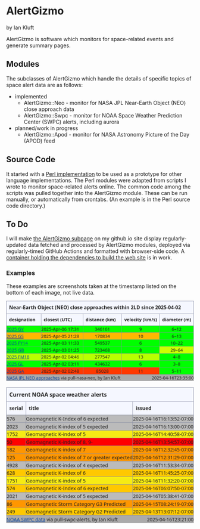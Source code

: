 # AlertGizmo

by Ian Kluft

AlertGizmo is software which monitors for space-related events and generate summary pages.

## Modules

The subclasses of AlertGizmo which handle the details of specific topics of space alert data are as follows:

* implemented
  * AlertGizmo::Neo - monitor for NASA JPL Near-Earth Object (NEO) close approach data
  * AlertGizmo::Swpc - monitor for NOAA Space Weather Prediction Center (SWPC) alerts, including aurora
* planned/work in progress
  * AlertGizmo::Apod - monitor for NASA Astronomy Picture of the Day (APOD) feed

## Source Code

It started with a [Perl implementation](src/perl) to be used as a prototype for other language implementations. The Perl modules were adapted from scripts I wrote to monitor space-related alerts online. The common code among the scripts was pulled together into the AlertGizmo module. These can be run manually, or automatically from crontabs. (An example is in the Perl source code directory.)

## To Do

I will make [the AlertGizmo subpage](https://ikluft.github.io/AlertGizmo/) on my github.io site display regularly-updated data fetched and processed by AlertGizmo modules, deployed via regularly-timed GitHub Actions and formatted with browser-side code. A [container holding the dependencies to build the web site](https://github.com/ikluft/AlertGizmo/tree/main/web-build/container) is in work.

### Examples

These examples are screenshots taken at the timestamp listed on the bottom of each image, not live data.

![Example of AlertGizmo::Neo output for NASA JPL near Earth object pass data](images/Screenshot-AlertGizmo-Neo-example.png)

![Example of AlertGizmo::Swpc output for NOAA Space Weather Prediction Center aurora data](images/Screenshot-AlertGizmo-Swpc-example.png)
